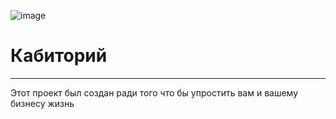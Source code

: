 ![image](https://user-images.githubusercontent.com/90931685/173171448-0b1733bd-9c3a-49de-9cb5-4f04dc34a4f4.png)

# Кабиторий 
___________________________________________________________________________
Этот проект был создан ради того что бы упростить вам и вашему бизнесу жизнь
